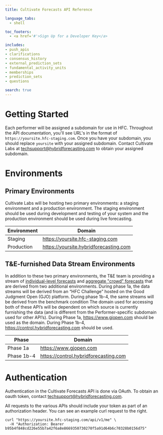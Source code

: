 ```yaml
---
title: Cultivate Forecasts API Reference

language_tabs:
  - shell

toc_footers:
  - <a href='#'>Sign Up for a Developer Key</a>

includes:
- push_apis
- clarifications
- consensus_history
- external_prediction_sets
- fundamental_activity_units
- memberships
- prediction_sets
- questions

search: true
---
```



# Getting Started

Each performer will be assigned a subdomain for use in HFC. Throughout the API documentation, you'll see URL's in the format of `https://yoursite.hfc-staging.com`. Once you have your subdomain, you should replace `yoursite` with your assigned subdomain. Contact Cultivate Labs at [techsupport@hybridforecasting.com](mailto:techsupport@hybridforecasting.com) to obtain your assigned subdomain.

# Environments

## Primary Environments

Cultivate Labs will be hosting two primary environments: a staging environment and a production environment. The staging environment should be used during development and testing of your system and the production environment should be used during live forecasting.

Environment | Domain
--------- | -----------
Staging | https://yoursite.hfc-staging.com
Production | https://yoursite.hybridforecasting.com

## T&E-furnished Data Stream Environments

In addition to these two primary environments, the T&E team is providing a stream of [individual-level forecasts](#prediction-sets) and [aggregate "crowd" forecasts](#aggregate-predictions) that are derived from two additional environments. During phase 1a, the data streams will be derived from an “HFC Challenge” hosted on the Good Judgment Open (GJO) platform. During phase 1b-4, the same streams will be derived from the benchmark condition The domain used for accessing both of these API’s will be dependent on which source is currently furnishing the data (and is different from the Performer-specific subdomain used for other API’s). During Phase 1a, https://www.gjopen.com should be used as the domain. During Phase 1b-4, https://control.hybridforecasting.com should be used.

Phase | Domain
--------- | -----------
Phase 1a | https://www.gjopen.com
Phase 1b-4 | https://control.hybridforecasting.com

# Authentication

Authentication in the Cultivate Forecasts API is done via OAuth. To obtain an oauth token, contact [techsupport@hybridforecasting.com](mailto:techsupport@hybridforecasting.com).

All requests to the various APIs should include your token as part of an authorization header. You can see an example curl request to the right.

```shell
curl "https://yoursite.hfc-staging.com/api/v1/me" \
  -H "Authorization: Bearer b95b4f848cd226e55b7a42f6a8e8669350730270f5a91d64b6c70328b0156d75"
```
